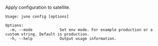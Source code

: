Apply configuration to satellite.

```
Usage: juno config [options]

Options:
  -m, --mode            Set env mode. For example production or a custom string. Default is production.
  -h, --help            Output usage information.
```

